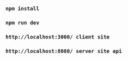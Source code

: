### `npm install`

### `npm run dev`

### `http://localhost:3000/ client site`

### `http://localhost:8080/ server site api`
